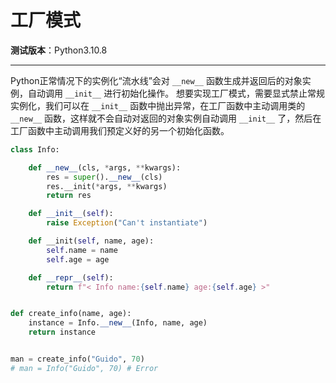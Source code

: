 工厂模式
================================================================================

__测试版本__：Python3.10.8

--------------------------------------------------------------------------------

Python正常情况下的实例化“流水线”会对 `__new__` 函数生成并返回后的对象实例，自动调用 `__init__` 进行初始化操作。
想要实现工厂模式，需要显式禁止常规实例化，我们可以在 `__init__` 函数中抛出异常，在工厂函数中主动调用类的 `__new__` 函数，这样就不会自动对返回的对象实例自动调用 `__init__` 了，然后在工厂函数中主动调用我们预定义好的另一个初始化函数。

```python
class Info:

    def __new__(cls, *args, **kwargs):
        res = super().__new__(cls)
        res.__init(*args, **kwargs)
        return res

    def __init__(self):
        raise Exception("Can't instantiate")

    def __init(self, name, age):
        self.name = name
        self.age = age

    def __repr__(self):
        return f"< Info name:{self.name} age:{self.age} >"


def create_info(name, age):
    instance = Info.__new__(Info, name, age)
    return instance


man = create_info("Guido", 70)
# man = Info("Guido", 70) # Error
```
